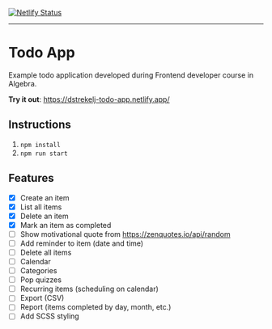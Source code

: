 [![Netlify Status](https://api.netlify.com/api/v1/badges/e9b7be68-9ca7-454d-a397-03977655c552/deploy-status)](https://app.netlify.com/sites/dstrekelj-todo-app/deploys)

---

# Todo App

Example todo application developed during Frontend developer course in Algebra.

**Try it out**: https://dstrekelj-todo-app.netlify.app/

## Instructions
1. `npm install`
2. `npm run start`

## Features
- [x] Create an item
- [x] List all items
- [x] Delete an item
- [x] Mark an item as completed
- [ ] Show motivational quote from https://zenquotes.io/api/random
- [ ] Add reminder to item (date and time)
- [ ] Delete all items
- [ ] Calendar
- [ ] Categories
- [ ] Pop quizzes
- [ ] Recurring items (scheduling on calendar)
- [ ] Export (CSV)
- [ ] Report (items completed by day, month, etc.)
- [ ] Add SCSS styling
